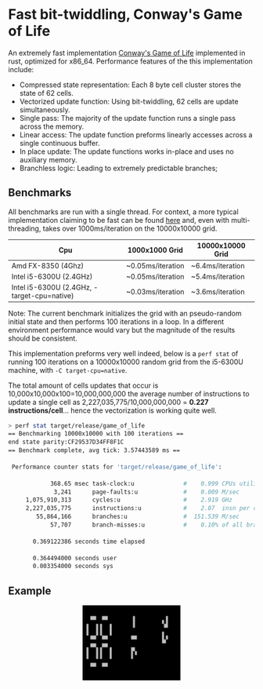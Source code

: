# Fast bit-twiddling, Conway's Game of Life 


An extremely fast implementation [Conway's Game of Life](https://en.wikipedia.org/wiki/Conway%27s_Game_of_Life) implemented in rust, optimized for x86_64.  Performance 
features of the this implementation include:
* Compressed state representation: Each 8 byte cell cluster stores the state of 62 cells.
* Vectorized update function: Using bit-twiddling, 62 cells are update simultaneously.
* Single pass: The majority of the update function runs a single pass across the memory.
* Linear access: The update function preforms linearly accesses across a single continuous buffer. 
* In place update: The update functions works in-place and uses no auxiliary memory. 
* Branchless logic: Leading to extremely predictable branches; 


## Benchmarks
All benchmarks are run with a single thread. For context, a more typical implementation claiming to be fast can be found [here](https://github.com/bbli/fast_game_of_life/tree/8bcbaf6b737d3862ac6abe35e534f1007ef9827f) and, even with multi-threading, takes over 1000ms/iteration on
the 10000x10000 grid.
    
| Cpu       |  1000x1000 Grid  | 10000x10000 Grid |
| --------  | ------------------- | --------------------- |
| Amd FX-8350 (4Ghz)                          | ~0.05ms/iteration      | ~6.4ms/iteration                | 
| Intel i5-6300U (2.4GHz)                     | ~0.05ms/iteration |  ~5.4ms/iteration           |
| Intel i5-6300U (2.4GHz, -target-cpu=native) | ~0.03ms/iteration |  ~3.6ms/iteration            |

Note: The current benchmark initializes the grid with an pseudo-random initial state and then performs 100 iterations in a loop. In a different environment performance would vary but the magnitude of 
the results should be consistent.

This implementation preforms very well indeed, below is a `perf stat` of running 100 iterations on a 10000x10000 random grid from the i5-6300U machine, with `-C target-cpu=native`.

The total amount of cells updates that occur is 10,000x10,000x100=10,000,000,000 the average number of instructions to update a single cell as 2,227,035,775/10,000,000,000 = **0.227 instructions/cell**... hence the vectorization is working quite well. 
```sh
> perf stat target/release/game_of_life
== Benchmarking 10000x10000 with 100 iterations ==
end state parity:CF29537D34FF8F1C
== Benchmark complete, avg tick: 3.57443589 ms ==

 Performance counter stats for 'target/release/game_of_life':

            368.65 msec task-clock:u              #    0.999 CPUs utilized          
             3,241      page-faults:u             #    0.009 M/sec                  
     1,075,910,313      cycles:u                  #    2.919 GHz                    
     2,227,035,775      instructions:u            #    2.07  insn per cycle         
        55,864,166      branches:u                #  151.539 M/sec                  
            57,707      branch-misses:u           #    0.10% of all branches        

       0.369122386 seconds time elapsed

       0.364494000 seconds user
       0.003354000 seconds sys
```
## Example
<p align="center">
<img
  src="https://raw.githubusercontent.com/exrok/game_of_life/master/media/example.gif"
  alt="Game of life simulation."
  width=200
/>
</p>
